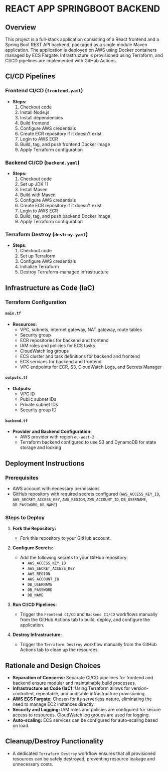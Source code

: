 # REACT APP SPRINGBOOT BACKEND 

## Overview
This project is a full-stack application consisting of a React frontend and a Spring Boot REST API backend, packaged as a single module Maven application. The application is deployed on AWS using Docker containers managed by ECS Fargate. Infrastructure is provisioned using Terraform, and CI/CD pipelines are implemented with GitHub Actions.


## CI/CD Pipelines

### Frontend CI/CD (`frontend.yaml`)
- **Steps:**
  1. Checkout code
  2. Install Node.js
  3. Install dependencies
  4. Build frontend
  5. Configure AWS credentials
  6. Create ECR repository if it doesn't exist
  7. Login to AWS ECR
  8. Build, tag, and push frontend Docker image
  9. Apply Terraform configuration

### Backend CI/CD (`backend.yaml`)
- **Steps:**
  1. Checkout code
  2. Set up JDK 11
  3. Install Maven
  4. Build with Maven
  5. Configure AWS credentials
  6. Create ECR repository if it doesn't exist
  7. Login to AWS ECR
  8. Build, tag, and push backend Docker image
  9. Apply Terraform configuration

### Terraform Destroy (`destroy.yaml`)
- **Steps:**
  1. Checkout code
  2. Set up Terraform
  3. Configure AWS credentials
  4. Initialize Terraform
  5. Destroy Terraform-managed infrastructure

## Infrastructure as Code (IaC)

### Terraform Configuration

#### `main.tf`
- **Resources:**
  - VPC, subnets, internet gateway, NAT gateway, route tables
  - Security group
  - ECR repositories for backend and frontend
  - IAM roles and policies for ECS tasks
  - CloudWatch log groups
  - ECS cluster and task definitions for backend and frontend
  - ECS services for backend and frontend
  - VPC endpoints for ECR, S3, CloudWatch Logs, and Secrets Manager

#### `outputs.tf`
- **Outputs:**
  - VPC ID
  - Public subnet IDs
  - Private subnet IDs
  - Security group ID

#### `backend.tf`
- **Provider and Backend Configuration:**
  - AWS provider with region `eu-west-2`
  - Terraform backend configured to use S3 and DynamoDB for state storage and locking

## Deployment Instructions

### Prerequisites
- AWS account with necessary permissions
- GitHub repository with required secrets configured (`AWS_ACCESS_KEY_ID`, `AWS_SECRET_ACCESS_KEY`, `AWS_REGION`, `AWS_ACCOUNT_ID`, `DB_USERNAME`, `DB_PASSWORD`, `DB_NAME`)

### Steps to Deploy
1. **Fork the Repository:**
   - Fork this repository to your GitHub account.

2. **Configure Secrets:**
   - Add the following secrets to your GitHub repository:
     - `AWS_ACCESS_KEY_ID`
     - `AWS_SECRET_ACCESS_KEY`
     - `AWS_REGION`
     - `AWS_ACCOUNT_ID`
     - `DB_USERNAME`
     - `DB_PASSWORD`
     - `DB_NAME`

3. **Run CI/CD Pipelines:**
   - Trigger the `Frontend CI/CD` and `Backend CI/CD` workflows manually from the GitHub Actions tab to build, deploy, and configure the application.

4. **Destroy Infrastructure:**
   - Trigger the `Terraform Destroy` workflow manually from the GitHub Actions tab to clean up the resources.

## Rationale and Design Choices
- **Separation of Concerns:** Separate CI/CD pipelines for frontend and backend ensure modular and maintainable build processes.
- **Infrastructure as Code (IaC):** Using Terraform allows for version-controlled, repeatable, and auditable infrastructure provisioning.
- **AWS ECS Fargate:** Chosen for its serverless nature, eliminating the need to manage EC2 instances directly.
- **Security and Logging:** IAM roles and policies are configured for secure access to resources. CloudWatch log groups are used for logging.
- **Auto-scaling:** ECS services can be configured for auto-scaling based on load.

## Cleanup/Destroy Functionality
- A dedicated `Terraform Destroy` workflow ensures that all provisioned resources can be safely destroyed, preventing resource leakage and unnecessary costs.